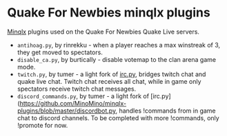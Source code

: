 # Quake For Newbies minqlx plugins

[Minqlx](https://github.com/MinoMino/minqlx) plugins used on the Quake For Newbies Quake Live servers.

* `antihoag.py`, by rinrekku - when a player reaches a max winstreak of 3, they get moved to spectators.
* `disable_ca.py`, by burtically - disable votemap to the clan arena game mode.
* `twitch.py`, by tumer - a light fork of [irc.py](https://github.com/MinoMino/minqlx-plugins/blob/master/irc.py), bridges twitch chat and quake live chat. Twitch chat receives all chat, while in game only spectators receive twitch chat messages.
* `discord_commands.py`, by tumer - a light fork of [irc.py](https://github.com/MinoMino/minqlx-plugins/blob/master/discordbot.py, handles !commands from in game chat to discord channels. To be completed with more !commands, only !promote for now.
